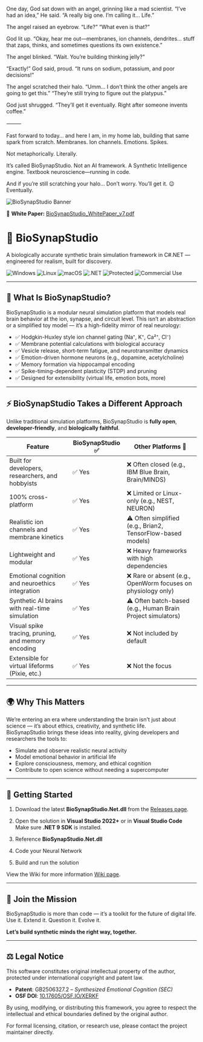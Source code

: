 One day, God sat down with an angel, grinning like a mad scientist.
“I’ve had an idea,” He said. “A really big one. I’m calling it… Life.”

The angel raised an eyebrow. “Life?”
“What even is that?”

God lit up. “Okay, hear me out—membranes, ion channels, dendrites… stuff that zaps, thinks, and sometimes questions its own existence.”

The angel blinked. “Wait. You’re building thinking jelly?”

“Exactly!” God said, proud.
“It runs on sodium, potassium, and poor decisions!”

The angel scratched their halo.
“Umm… I don’t think the other angels are going to get this.”
“They’re still trying to figure out the platypus.”

God just shrugged.
“They’ll get it eventually. Right after someone invents coffee.”

⸻

Fast forward to today… and here I am, in my home lab, building that same spark from scratch.
Membranes. Ion channels. Emotions. Spikes.

Not metaphorically. Literally.

It’s called BioSynapStudio.
Not an AI framework. A Synthetic Intelligence engine.
Textbook neuroscience—running in code.

And if you’re still scratching your halo…
Don’t worry.
You’ll get it. 😉
Eventually.


![BioSynapStudio Banner](https://github.com/user-attachments/assets/f9bf6da7-dcc8-45a8-9605-0eafdcd64ddf)

📄 **White Paper:** [BioSynapStudio_WhitePaper_v7.pdf](./BioSynapStudio_WhitePaper_v7.pdf)

# 🧠 BioSynapStudio

A biologically accurate synthetic brain simulation framework in C#.NET — engineered for realism, built for discovery.

![Windows](https://img.shields.io/badge/platform-Windows-blue)
![Linux](https://img.shields.io/badge/platform-Linux-blue)
![macOS](https://img.shields.io/badge/platform-macOS-blue)
![.NET](https://img.shields.io/badge/.NET-9.0-blueviolet)
![Protected](https://img.shields.io/badge/license-Custom--Restricted-red)
![Commercial Use](https://img.shields.io/badge/commercial%20use-requires%20permission-orange)

---

## 🌟 What Is BioSynapStudio?

BioSynapStudio is a modular neural simulation platform that models real brain behavior at the ion, synapse, and circuit level. This isn’t an abstraction or a simplified toy model — it’s a high-fidelity mirror of real neurology:

- ✅ Hodgkin-Huxley style ion channel gating (Na⁺, K⁺, Ca²⁺, Cl⁻)
- ✅ Membrane potential calculations with biological accuracy
- ✅ Vesicle release, short-term fatigue, and neurotransmitter dynamics
- ✅ Emotion-driven hormone neurons (e.g., dopamine, acetylcholine)
- ✅ Memory formation via hippocampal encoding
- ✅ Spike-timing-dependent plasticity (STDP) and pruning
- ✅ Designed for extensibility (virtual life, emotion bots, more)

---

## ⚡ BioSynapStudio Takes a Different Approach

Unlike traditional simulation platforms, BioSynapStudio is **fully open**, **developer-friendly**, and **biologically faithful**.

| Feature                                                 | BioSynapStudio ✅ | Other Platforms 🧬                                              |
|---------------------------------------------------------|------------------|-----------------------------------------------------------------|
| Built for developers, researchers, and hobbyists        | ✅ Yes            | ❌ Often closed (e.g., IBM Blue Brain, Brain/MINDS)             |
| 100% cross-platform                                     | ✅ Yes            | ❌ Limited or Linux-only (e.g., NEST, NEURON)                   |
| Realistic ion channels and membrane kinetics            | ✅ Yes            | ⚠️ Often simplified (e.g., Brian2, TensorFlow-based models)     |
| Lightweight and modular                                 | ✅ Yes            | ❌ Heavy frameworks with high dependencies                      |
| Emotional cognition and neuroethics integration         | ✅ Yes            | ❌ Rare or absent (e.g., OpenWorm focuses on physiology only)   |
| Synthetic AI brains with real-time simulation           | ✅ Yes            | ⚠️ Often batch-based (e.g., Human Brain Project simulators)     |
| Visual spike tracing, pruning, and memory encoding      | ✅ Yes            | ❌ Not included by default                                      |
| Extensible for virtual lifeforms (Pixie, etc.)          | ✅ Yes            | ❌ Not the focus                                                |

---

## 🌍 Why This Matters

We’re entering an era where understanding the brain isn't just about science — it’s about ethics, creativity, and synthetic life.  
BioSynapStudio brings these ideas into reality, giving developers and researchers the tools to:

- Simulate and observe realistic neural activity  
- Model emotional behavior in artificial life  
- Explore consciousness, memory, and ethical cognition  
- Contribute to open science without needing a supercomputer

---

## 🚀 Getting Started

1. Download the latest **BioSynapStudio.Net.dll** from the [Releases page](https://github.com/Overdrive77/BioSynapStudio-Public/releases).

2. Open the solution in **Visual Studio 2022+** or in **Visual Studio Code** 
   Make sure **.NET 9 SDK** is installed.

3. Reference **BioSynapStudio.Net.dll**

4. Code your Neural Network 

5. Build and run the solution

View the Wiki for more information [Wiki page](https://github.com/Overdrive77/BioSynapStudio-Public/wiki).

---

## 🤝 Join the Mission

BioSynapStudio is more than code — it’s a toolkit for the future of digital life.  
Use it. Extend it. Question it. Evolve it.

**Let’s build synthetic minds the right way, together.**

---

## ⚖️ Legal Notice

This software constitutes original intellectual property of the author, protected under international copyright and patent law.

- **Patent**: GB2506327.2 – *Synthesized Emotional Cognition (SEC)*
- **OSF DOI**: [10.17605/OSF.IO/XERKF](https://doi.org/10.17605/OSF.IO/XERKF)

By using, modifying, or distributing this framework, you agree to respect the intellectual and ethical boundaries defined by the original author.

For formal licensing, citation, or research use, please contact the project maintainer directly.


